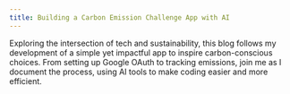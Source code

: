 ```yaml
---
title: Building a Carbon Emission Challenge App with AI
---
```


Exploring the intersection of tech and sustainability, this blog follows my development of a simple yet impactful app to inspire carbon-conscious choices. From setting up Google OAuth to tracking emissions, join me as I document the process, using AI tools to make coding easier and more efficient.

